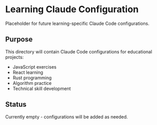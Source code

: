 # Learning Claude Configuration

Placeholder for future learning-specific Claude Code configurations.

## Purpose

This directory will contain Claude Code configurations for educational projects:
- JavaScript exercises
- React learning
- Rust programming
- Algorithm practice
- Technical skill development

## Status

Currently empty - configurations will be added as needed.
